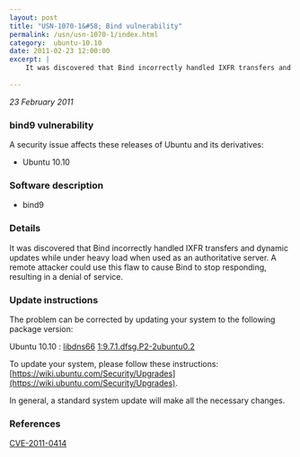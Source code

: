```yaml
---
layout: post
title: "USN-1070-1&#58; Bind vulnerability"
permalink: /usn/usn-1070-1/index.html
category:  ubuntu-10.10
date: 2011-02-23 12:00:00
excerpt: |
    It was discovered that Bind incorrectly handled IXFR transfers and dynamic updates while under heavy load when used as an authoritative server. A remote attacker could use this flaw to cause Bind to stop responding, resulting in a denial of service. 
    
--- 
```

 
 

*23 February 2011*

### bind9 vulnerability

A security issue affects these releases of Ubuntu and its derivatives:

* Ubuntu 10.10

### Software description

* bind9 

### Details

It was discovered that Bind incorrectly handled IXFR transfers and dynamic updates while under heavy load when used as an authoritative server. A remote attacker could use this flaw to cause Bind to stop responding, resulting in a denial of service. 

### Update instructions

The problem can be corrected by updating your system to the following package version:

Ubuntu 10.10
 : [libdns66](https://launchpad.net/ubuntu/+source/bind9) <span> [1:9.7.1.dfsg.P2-2ubuntu0.2](https://launchpad.net/ubuntu/+source/bind9/1:9.7.1.dfsg.P2-2ubuntu0.2) </span> 

To update your system, please follow these instructions: [https://wiki.ubuntu.com/Security/Upgrades](https://wiki.ubuntu.com/Security/Upgrades).

In general, a standard system update will make all the necessary changes. 

### References

 
 [CVE-2011-0414](http://people.ubuntu.com/~ubuntu-security/cve/CVE-2011-0414)
 

